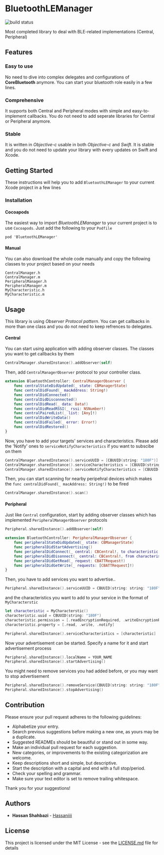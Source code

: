 # BluetoothLEManager
![build status](https://travis-ci.org/Hassaniiii/BLEManager.svg?branch=master)

Most completed library to deal with BLE-related implementations (Central, Peripheral)


## Features

### Easy to use
No need to dive into complex delegates and configurations of **CoreBluetooth** anymore. You can start your bluetooth role easily in a few lines.

### Comprehensive
It supports both Central and Peripheral modes with simple and easy-to-implement callbacks. You do not need to add seperate libraries for Central or Peripheral anymore.

### Stable
It is written in *Objective-c* usable in both *Objective-c* and *Swift*. It is stable and you do not need to update your library with every updates on Swift and Xcode.

## Getting Started
These instructions will help you to add `BluetoothLEManager` to your current Xcode project in a few lines

### Installation
#### Cocoapods
The easiest way to import *BluetoothLEManager* to your current project is to use `Cocoapods`. Just add the following to your `Podfile`

`pod 'BluetoothLEManager'`

#### Manual
You can also download the whole code manually and copy the following classes to your project based on your needs
```
CentralManager.h
CentralManager.m
PeripheralManager.h
PeripheralManager.m
MyCharacteristic.h
MyCharacteristic.m
```

## Usage
This library is using *Observer Protocol pattern*. You can get callbacks in more than one class and you do not need to keep refrences to delegates.


#### Central
You can start using application with adding observer classes. The classes you want to get callbacks by them
```swift
CentralManager.sharedInstance().addObserver(self)
```

Then, add `CentralManagerObserver` protocol to your controller class.
```swift
extension BluetoothController: CentralManagerObserver {
    func centralStateDidUpdated(_ state: CBManagerState)
    func centralDidFound(_ macAddress: String!)
    func centralDidConnected()
    func centralDidDisconnected()
    func centralDidRead(_ data: Data!)
    func centralDidReadRSSI(_ rssi: NSNumber!)
    func centralPairedList(_ list: [Any]!)
    func centralDidWriteData()
    func centralDidFailed(_ error: Error!)
    func centralDidRestored()
}
```
Now, you have to add your targets' services and characteristics. Please add the 'Notify' ones to `serviceNotifyCharacteristics` if you want to subscibe on them
```swift
CentralManager.sharedInstance().serviceUUID = [CBUUID(string: "180F")]
CentralManager.sharedInstance().serviceCharacteristics = [CBUUID(string: "212A")]
CentralManager.sharedInstance().serviceNotifyCharacteristics = [CBUUID(string: "212A")]
```

Then, you can start scanning for nearby peripehral devices which makes the `func centralDidFound(_ macAddress: String!)` to be fired
```swift
CentralManager.sharedInstance().scan()
```

#### Peripheral
Just like `Central` configuration, start by adding observer classes which has implemented `PeripheralManagerObserver` protocols
```swift
Peripheral.sharedInstance().addObserver(self)

extension BluetoothController: PeripheralManagerObserver {
    func peripheralStateDidUpdated(_ state: CBManagerState)
    func peripheralDidStartAdvertising()
    func peripheralDidConnect(_ central: CBCentral!, to characteristic: CBCharacteristic!)
    func peripheralDidDisonnect(_ central: CBCentral!, from characteristic: CBCharacteristic!)
    func peripheralDidGetRead(_ request: CBATTRequest!)
    func peripheralDidGetWrite(_ requests: [CBATTRequest]!)
}
```
Then, you have to add services you want to advertise..
```swift
Peripheral.sharedInstance().serviceUUID = CBUUID(string: string: "180F")
```
and the characteristics you want to add to your service in the format of `MyCharacterstic`
```swift
let characteristic = MyCharacterstic()
characteristic.uuid = CBUUID(string: "180F")
characteristic.permission = [.readEncryptionRequired, .writeEncryptionRequired]
characteristic.property = [.read, .write, .notify]

Peripheral.sharedInstance().serviceCharacteristics = [characteristic]
```
Now your advertisement can be started. Specify a name for it and start advertisement process
```swift
Peripheral.sharedInstance().localName = YOUR_NAME
Peripheral.sharedInstance().startAdvertising()
```
You might need to remove services you had added before, or you may want to stop advertisement
```swift
Peripheral.sharedInstance().removeService(CBUUID(string: string: "180F"))
Peripheral.sharedInstance().stopAdvertising()
```

## Contribution
Please ensure your pull request adheres to the following guidelines:

* Alphabetize your entry.
* Search previous suggestions before making a new one, as yours may be a duplicate.
* Suggested READMEs should be beautiful or stand out in some way.
* Make an individual pull request for each suggestion.
* New categories, or improvements to the existing categorization are welcome.
* Keep descriptions short and simple, but descriptive.
* Start the description with a capital and end with a full stop/period.
* Check your spelling and grammar.
* Make sure your text editor is set to remove trailing whitespace.

Thank you for your suggestions!

## Authors

* **Hassan Shahbazi** - [Hassaniiii](https://github.com/Hassaniiii)

## License
This project is licensed under the MIT License - see the [LICENSE.md](https://github.com/Hassaniiii/BLEManager/blob/master/LICENSE.md) file for details
